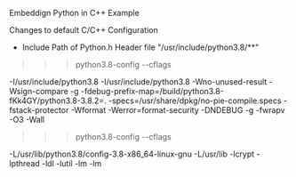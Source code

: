 Embeddign Python in C++ Example

Changes to default C/C++ Configuration 
- Include Path of Python.h Header file "/usr/include/python3.8/**"


>>> python3.8-config --cflags

-I/usr/include/python3.8 -I/usr/include/python3.8  -Wno-unused-result -Wsign-compare -g -fdebug-prefix-map=/build/python3.8-fKk4GY/python3.8-3.8.2=. -specs=/usr/share/dpkg/no-pie-compile.specs -fstack-protector -Wformat -Werror=format-security  -DNDEBUG -g -fwrapv -O3 -Wall

>>> python3.8-config --cflags

-L/usr/lib/python3.8/config-3.8-x86_64-linux-gnu -L/usr/lib  -lcrypt -lpthread -ldl  -lutil -lm -lm 

